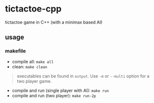 # tictactoe-cpp
tictactoe game in C++ (with a minimax based AI)

## usage

### makefile
* compile all: `make all`
* clean: `make clean`
> executables can be found in `output`. Use `-m` or `--multi` option for a two player game.

* compile and run (single player with AI): `make run`
* compile and run (two player): `make run-2p`
